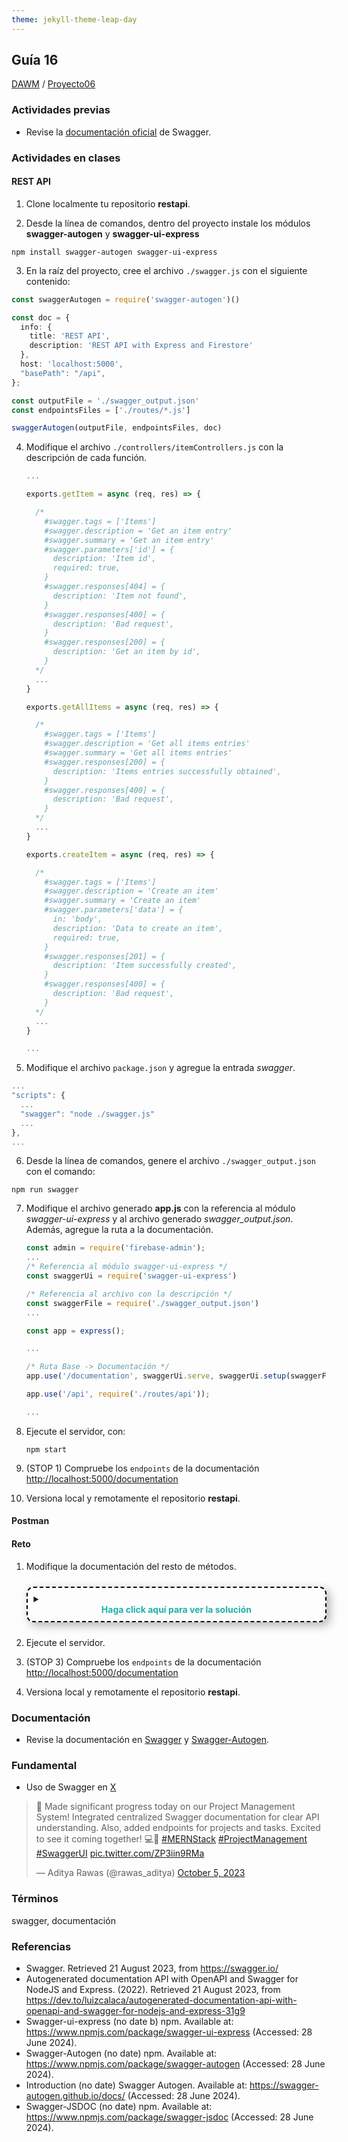 ```yaml
---
theme: jekyll-theme-leap-day
---
```


<style type="text/css" media="screen">
  details {
    margin: 5% 0%;
    padding: 2%;
    border: dashed 2px black;
    border-radius: 11px;
    box-shadow: 5px 5px 15px rgba(0, 0, 0, 0.3);
  }

  details div {
    color: lightseagreen;
    font-weight: bold;
    cursor: pointer;
    text-align: center;
  }
</style>

## Guía 16

[DAWM](/DAWM/) / [Proyecto06](/DAWM/proyectos/2024/proyecto04)

### Actividades previas

* Revise la [documentación oficial](https://swagger.io/) de Swagger.

### Actividades en clases

#### REST API

1. Clone localmente tu repositorio **restapi**.

2. Desde la línea de comandos, dentro del proyecto instale los módulos **swagger-autogen** y **swagger-ui-express**

  ```command
  npm install swagger-autogen swagger-ui-express
  ```

3. En la raíz del proyecto, cree el archivo `./swagger.js` con el siguiente contenido: 

  ```typescript
  const swaggerAutogen = require('swagger-autogen')()

  const doc = {
    info: {
      title: 'REST API',
      description: 'REST API with Express and Firestore'
    },
    host: 'localhost:5000',
    "basePath": "/api",
  };

  const outputFile = './swagger_output.json'
  const endpointsFiles = ['./routes/*.js']

  swaggerAutogen(outputFile, endpointsFiles, doc)
  ```

4. Modifique el archivo `./controllers/itemControllers.js` con la descripción de cada función.

    ```typescript
    ...
    
    exports.getItem = async (req, res) => {

      /* 
        #swagger.tags = ['Items']
        #swagger.description = 'Get an item entry'
        #swagger.summary = 'Get an item entry'
        #swagger.parameters['id'] = {
          description: 'Item id',
          required: true,
        }
        #swagger.responses[404] = {
          description: 'Item not found',
        }
        #swagger.responses[400] = {
          description: 'Bad request',
        }
        #swagger.responses[200] = {
          description: 'Get an item by id',
        }
      */
      ...
    }

    exports.getAllItems = async (req, res) => {

      /* 
        #swagger.tags = ['Items']
        #swagger.description = 'Get all items entries'
        #swagger.summary = 'Get all items entries'
        #swagger.responses[200] = {
          description: 'Items entries successfully obtained',
        }
        #swagger.responses[400] = {
          description: 'Bad request',
        }
      */
      ...
    }

    exports.createItem = async (req, res) => {

      /* 
        #swagger.tags = ['Items']
        #swagger.description = 'Create an item'
        #swagger.summary = 'Create an item'
        #swagger.parameters['data'] = {
          in: 'body',
          description: 'Data to create an item',
          required: true,
        }
        #swagger.responses[201] = {
          description: 'Item successfully created',
        }
        #swagger.responses[400] = {
          description: 'Bad request',
        }
      */
      ...
    }

    ...
    ```

5. Modifique el archivo `package.json` y agregue la entrada _swagger_.

  ```typescript
  ...
  "scripts": {
    ...
    "swagger": "node ./swagger.js"
    ...
  },
  ...
  ```

6. Desde la línea de comandos, genere el archivo `./swagger_output.json` con el comando:

  ```
  npm run swagger
  ```

7. Modifique el archivo generado **app.js** con la referencia al módulo _swagger-ui-express_ y al archivo generado _swagger_output.json_. Además, agregue la ruta a la documentación.

    ```typescript
    const admin = require('firebase-admin');
    ...
    /* Referencia al módulo swagger-ui-express */
    const swaggerUi = require('swagger-ui-express')

    /* Referencia al archivo con la descripción */
    const swaggerFile = require('./swagger_output.json')
    ...

    const app = express();

    ...

    /* Ruta Base -> Documentación */
    app.use('/documentation', swaggerUi.serve, swaggerUi.setup(swaggerFile))

    app.use('/api', require('./routes/api'));

    ...
    ```

8. Ejecute el servidor, con:

    ```
    npm start
    ```

9. (STOP 1) Compruebe los `endpoints` de la documentación [http://localhost:5000/documentation](http://localhost:5000/documentation)

10. Versiona local y remotamente el repositorio **restapi**.

#### Postman

#### Reto

1. Modifique la documentación del resto de métodos.

    <details>
      <summary><div>Haga click aquí para ver la solución</div></summary>
      <pre lang="typescript"><code>
        ...
        
        ...
      </code></pre>
    </details>

2. Ejecute el servidor.
3. (STOP 3) Compruebe los `endpoints` de la documentación [http://localhost:5000/documentation](http://localhost:5000/documentation)
4. Versiona local y remotamente el repositorio **restapi**.

### Documentación

* Revise la documentación en [Swagger](https://swagger.io/) y [Swagger-Autogen](https://swagger-autogen.github.io/docs/).

### Fundamental

* Uso de Swagger en [X](https://twitter.com/rawas_aditya/status/1709735670040694799)

<blockquote class="twitter-tweet" data-media-max-width="560"><p lang="en" dir="ltr">🚀 Made significant progress today on our Project Management System! Integrated centralized Swagger documentation for clear API understanding. Also, added endpoints for projects and tasks. Excited to see it coming together! 💻🔨 <a href="https://twitter.com/hashtag/MERNStack?src=hash&amp;ref_src=twsrc%5Etfw">#MERNStack</a> <a href="https://twitter.com/hashtag/ProjectManagement?src=hash&amp;ref_src=twsrc%5Etfw">#ProjectManagement</a> <a href="https://twitter.com/hashtag/SwaggerUI?src=hash&amp;ref_src=twsrc%5Etfw">#SwaggerUI</a> <a href="https://t.co/ZP3iin9RMa">pic.twitter.com/ZP3iin9RMa</a></p>&mdash; Aditya Rawas (@rawas_aditya) <a href="https://twitter.com/rawas_aditya/status/1709735670040694799?ref_src=twsrc%5Etfw">October 5, 2023</a></blockquote> <script async src="https://platform.twitter.com/widgets.js" charset="utf-8"></script>

### Términos

swagger, documentación

### Referencias

* Swagger. Retrieved 21 August 2023, from https://swagger.io/
* Autogenerated documentation API with OpenAPI and Swagger for NodeJS and Express. (2022). Retrieved 21 August 2023, from https://dev.to/luizcalaca/autogenerated-documentation-api-with-openapi-and-swagger-for-nodejs-and-express-31g9
* Swagger-ui-express (no date b) npm. Available at: https://www.npmjs.com/package/swagger-ui-express (Accessed: 28 June 2024). 
* Swagger-Autogen (no date) npm. Available at: https://www.npmjs.com/package/swagger-autogen (Accessed: 28 June 2024). 
* Introduction (no date) Swagger Autogen. Available at: https://swagger-autogen.github.io/docs/ (Accessed: 28 June 2024). 
* Swagger-JSDOC (no date) npm. Available at: https://www.npmjs.com/package/swagger-jsdoc (Accessed: 28 June 2024).